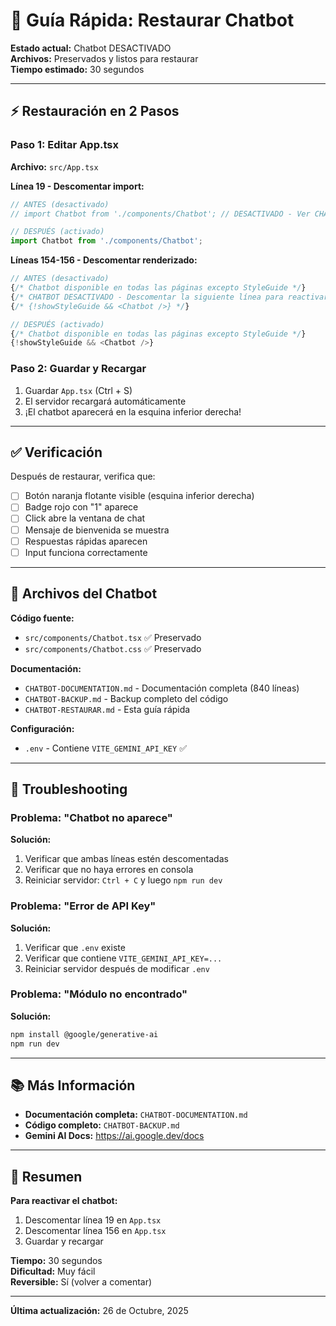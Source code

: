 # 🔄 Guía Rápida: Restaurar Chatbot

**Estado actual:** Chatbot DESACTIVADO  
**Archivos:** Preservados y listos para restaurar  
**Tiempo estimado:** 30 segundos

---

## ⚡ Restauración en 2 Pasos

### Paso 1: Editar App.tsx

**Archivo:** `src/App.tsx`

**Línea 19 - Descomentar import:**
```typescript
// ANTES (desactivado)
// import Chatbot from './components/Chatbot'; // DESACTIVADO - Ver CHATBOT-BACKUP.md para restaurar

// DESPUÉS (activado)
import Chatbot from './components/Chatbot';
```

**Líneas 154-156 - Descomentar renderizado:**
```typescript
// ANTES (desactivado)
{/* Chatbot disponible en todas las páginas excepto StyleGuide */}
{/* CHATBOT DESACTIVADO - Descomentar la siguiente línea para reactivar */}
{/* {!showStyleGuide && <Chatbot />} */}

// DESPUÉS (activado)
{/* Chatbot disponible en todas las páginas excepto StyleGuide */}
{!showStyleGuide && <Chatbot />}
```

### Paso 2: Guardar y Recargar

1. Guardar `App.tsx` (Ctrl + S)
2. El servidor recargará automáticamente
3. ¡El chatbot aparecerá en la esquina inferior derecha!

---

## ✅ Verificación

Después de restaurar, verifica que:

- [ ] Botón naranja flotante visible (esquina inferior derecha)
- [ ] Badge rojo con "1" aparece
- [ ] Click abre la ventana de chat
- [ ] Mensaje de bienvenida se muestra
- [ ] Respuestas rápidas aparecen
- [ ] Input funciona correctamente

---

## 📁 Archivos del Chatbot

**Código fuente:**
- `src/components/Chatbot.tsx` ✅ Preservado
- `src/components/Chatbot.css` ✅ Preservado

**Documentación:**
- `CHATBOT-DOCUMENTATION.md` - Documentación completa (840 líneas)
- `CHATBOT-BACKUP.md` - Backup completo del código
- `CHATBOT-RESTAURAR.md` - Esta guía rápida

**Configuración:**
- `.env` - Contiene `VITE_GEMINI_API_KEY` ✅

---

## 🔧 Troubleshooting

### Problema: "Chatbot no aparece"

**Solución:**
1. Verificar que ambas líneas estén descomentadas
2. Verificar que no haya errores en consola
3. Reiniciar servidor: `Ctrl + C` y luego `npm run dev`

### Problema: "Error de API Key"

**Solución:**
1. Verificar que `.env` existe
2. Verificar que contiene `VITE_GEMINI_API_KEY=...`
3. Reiniciar servidor después de modificar `.env`

### Problema: "Módulo no encontrado"

**Solución:**
```bash
npm install @google/generative-ai
npm run dev
```

---

## 📚 Más Información

- **Documentación completa:** `CHATBOT-DOCUMENTATION.md`
- **Código completo:** `CHATBOT-BACKUP.md`
- **Gemini AI Docs:** https://ai.google.dev/docs

---

## 🎯 Resumen

**Para reactivar el chatbot:**
1. Descomentar línea 19 en `App.tsx`
2. Descomentar línea 156 en `App.tsx`
3. Guardar y recargar

**Tiempo:** 30 segundos  
**Dificultad:** Muy fácil  
**Reversible:** Sí (volver a comentar)

---

**Última actualización:** 26 de Octubre, 2025
